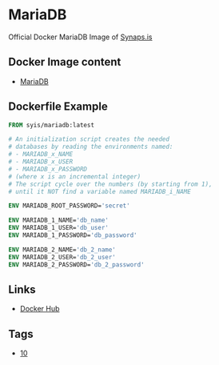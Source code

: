 # MariaDB

Official Docker MariaDB Image of [Synaps.is](https://synaps.is)

## Docker Image content

- [MariaDB](https://mariadb.org/)

## Dockerfile Example

```dockerfile
FROM syis/mariadb:latest

# An initialization script creates the needed
# databases by reading the environments named:
# - MARIADB_x_NAME
# - MARIADB_x_USER
# - MARIADB_x_PASSWORD
# (where x is an incremental integer)
# The script cycle over the numbers (by starting from 1),
# until it NOT find a variable named MARIADB_i_NAME

ENV MARIADB_ROOT_PASSWORD='secret'

ENV MARIADB_1_NAME='db_name'
ENV MARIADB_1_USER='db_user'
ENV MARIADB_1_PASSWORD='db_password'

ENV MARIADB_2_NAME='db_2_name'
ENV MARIADB_2_USER='db_2_user'
ENV MARIADB_2_PASSWORD='db_2_password'
```

## Links

- [Docker Hub](https://hub.docker.com/r/syis/mariadb)

## Tags

- [10](https://github.com/synapsis-official/docker_mariadb/tree/10)
